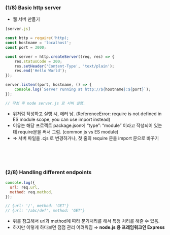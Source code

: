 ### (1/8) Basic http server

- 웹 서버 만들기

```jsx
[server.js]

const http = require('http);
const hostname = 'localhost';
const port = 3000;

const server = http.createServer((req, res) => {
	res.statusCode = 200;
	res.setHeader('Content-Type', 'text/plain');
	res.end('Hello World');
});

server.listen((port, hostname, () => {
	console.log(`Server running at http://${hostname}:${port}`);
});

// 작성 후 node server.js 로 서버 실행.
```

- 위처럼 작성하고 실행 시, 에러 남. (ReferenceError: require is not defined in ES module scope, you can use import instead)
- 이유는 해당 프로젝트 package.json에 “type”: “module” 이라고 작성되어 있는데 require문을 써서 그럼. (common js vs ES module)
- ⇒ 서버 파일을 .cjs 로 변경하거나, 첫 줄의 require 문을 import 문으로 바꾸기

<br/><br/><br/>

### (2/8) Handling different endpoints

```jsx
console.log({
  url: req.url,
  method: req.method,
});

// {url: '/', method: 'GET'}
// {url: '/abc/def', method: 'GET'}
```

- 위를 참고해서 url과 method에 따라 분기처리를 해서 특정 처리를 해줄 수 있음.
- 하지만 이렇게 하다보면 점점 관리 어려워짐 ⇒ **node.js 용 프레임워크인 Express**
